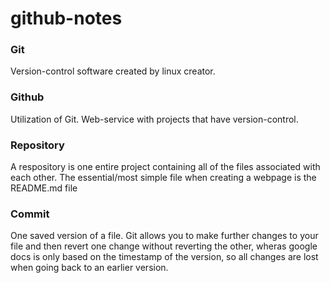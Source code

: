 # github-notes

### Git
Version-control software created by linux creator. 

### Github
Utilization of Git. Web-service with projects that have version-control.

### Repository
A respository is one entire project containing all of the files associated with each other. The essential/most simple file when creating a webpage is the README.md file

### Commit
One saved version of a file. Git allows you to make further changes to your file and then revert one change without reverting the other, wheras google docs is only based on the timestamp of the version, so all changes are lost when going back to an earlier version.
